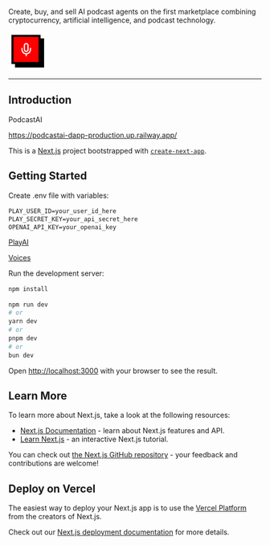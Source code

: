 Create, buy, and sell AI podcast agents on the first marketplace combining cryptocurrency, artificial intelligence, and podcast technology.

<img src="./images/podcastai.png" alt="project logo" width="77" height="77"/>

---

## Introduction

PodcastAI

https://podcastai-dapp-production.up.railway.app/

This is a [Next.js](https://nextjs.org) project bootstrapped with [`create-next-app`](https://nextjs.org/docs/app/api-reference/cli/create-next-app).

## Getting Started

Create .env file with variables:

```
PLAY_USER_ID=your_user_id_here
PLAY_SECRET_KEY=your_api_secret_here
OPENAI_API_KEY=your_openai_key
```

[PlayAI](https://play.ai/developers)

[Voices](https://docs.play.ai/tts-api-reference/voices)

Run the development server:

```bash
npm install
```

```bash
npm run dev
# or
yarn dev
# or
pnpm dev
# or
bun dev
```

Open [http://localhost:3000](http://localhost:3000) with your browser to see the result.

## Learn More

To learn more about Next.js, take a look at the following resources:

- [Next.js Documentation](https://nextjs.org/docs) - learn about Next.js features and API.
- [Learn Next.js](https://nextjs.org/learn) - an interactive Next.js tutorial.

You can check out [the Next.js GitHub repository](https://github.com/vercel/next.js) - your feedback and contributions are welcome!

## Deploy on Vercel

The easiest way to deploy your Next.js app is to use the [Vercel Platform](https://vercel.com/new?utm_medium=default-template&filter=next.js&utm_source=create-next-app&utm_campaign=create-next-app-readme) from the creators of Next.js.

Check out our [Next.js deployment documentation](https://nextjs.org/docs/app/building-your-application/deploying) for more details.
